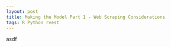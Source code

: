 ```yaml
---
layout: post
title: Making the Model Part 1 - Web Scraping Considerations
tags: R Python rvest
---
```


asdf
